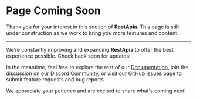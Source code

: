 <h1>
    <i class="ph ph-barricade fg-warning"></i>
    Page Coming Soon
</h1>

Thank you for your interest in this section of **RestApia**. This page is still under construction as we work to bring you more features and content.

---

We’re constantly improving and expanding **RestApia** to offer the best experience possible. Check back soon for updates!

In the meantime, feel free to explore the rest of our [Documentation](/pages/documentation/general-introduction), join the discussion on our [Discord Community](https://discord.gg/FZuQyEpYM4), or visit our [GitHub Issues page](https://github.com/RestApia/RestApia.Community/issues) to submit feature requests and bug reports.

We appreciate your patience and are excited to share what's coming next!
